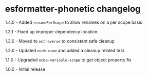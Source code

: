 # esformatter-phonetic changelog
1.4.0 - Added `renamePerScope` to allow renames on a per scope basis

1.3.1 - Fixed up improper dependency location

1.3.0 - Moved to `estraverse` to consistent safe cleanup

1.2.0 - Updated `node.name` and added a cleanup related test

1.1.0 - Upgraded `ecma-variable-scope` to get object property fix

1.0.0 - Initial release
